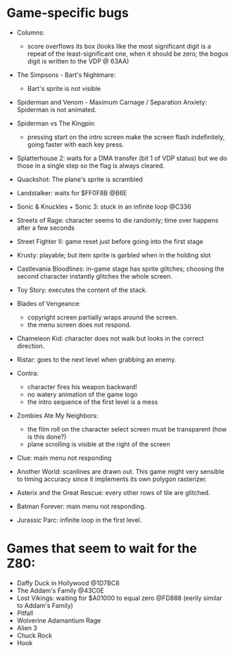 # Game-specific bugs

- Columns:
  - score overflows its box (looks like the most significant digit is a repeat
    of the least-significant one, when it should be zero; the bogus digit is
    written to the VDP @ 63AA)

- The Simpsons - Bart's Nightmare: 
  - Bart's sprite is not visible

- Spiderman and Venom - Maximum Carnage / Separation Anxiety: Spiderman is not animated.

- Spiderman vs The Kingpin:
  - pressing start on the intro screen make the screen flash indefinitely, going faster with
  each key press.

- Splatterhouse 2: waits for a DMA transfer (bit 1 of VDP status) but we do those in a single step
so the flag is always cleared.

- Quackshot: The plane's sprite is scrambled

- Landstalker: waits for $FF0F8B @B6E

- Sonic & Knuckles + Sonic 3: stuck in an infinite loop @C336

- Streets of Rage: character seems to die randomly; time over happens after a few seconds

- Street Fighter II: game reset just before going into the first stage

- Krusty: playable; but item sprite is garbled when in the holding slot

- Castlevania Bloodlines: in-game stage has sprite glitches; choosing the second character instantly
  glitches the whole screen.

- Toy Story: executes the content of the stack.

- Blades of Vengeance:
    - copyright screen partially wraps around the screen.
    - the menu screen does not respond.

- Chameleon Kid: character does not walk but looks in the correct direction.

- Ristar: goes to the next level when grabbing an enemy.

- Contra:
    - character fires his weapon backward!
	- no watery animation of the game logo
	- the intro sequence of the first level is a mess

- Zombies Ate My Neighbors:
	- the film roll on the character select screen must be transparent (how is this done?)
	- plane scrolling is visible at the right of the screen

- Clue: main menu not responding

- Another World: scanlines are drawn out. This game might very sensible to timing accuracy since
it implements its own polygon rasterizer.

- Asterix and the Great Rescue: every other rows of tile are glitched.

- Batman Forever: main menu not responding.

- Jurassic Parc: infinite loop in the first level.

# Games that seem to wait for the Z80:

- Daffy Duck in Hollywood @1D7BC8
- The Addam's Family @43C0E
- Lost Vikings: waiting for $A01000 to equal zero @FD888 (eerily similar to Addam's Family)
- Pitfall
- Wolverine Adamantium Rage
- Alien 3
- Chuck Rock
- Hook
